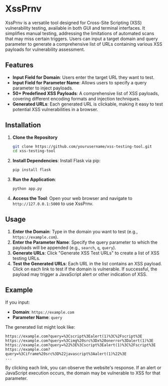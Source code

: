 # XssPrnv

XssPrnv is a versatile tool designed for Cross-Site Scripting (XSS) vulnerability testing, available in both GUI and terminal interfaces. It simplifies manual testing, addressing the limitations of automated scans that may miss certain triggers. Users can input a target domain and query parameter to generate a comprehensive list of URLs containing various XSS payloads for vulnerability assessment.
## Features

- **Input Field for Domain**: Users enter the target URL they want to test.
- **Input Field for Parameter Name**: Allows users to specify a query parameter to inject payloads.
- **50+ Predefined XSS Payloads**: A comprehensive list of XSS payloads, covering different encoding formats and injection techniques.
- **Generated URLs**: Each generated URL is clickable, making it easy to test potential XSS vulnerabilities in a browser.

## Installation

1. **Clone the Repository**
   ```bash
   git clone https://github.com/yourusername/xss-testing-tool.git
   cd xss-testing-tool
   ```
2. **Install Dependencies**: Install Flask via pip:
   ```bash
   pip install flask
   ```
3. **Run the Application**:
   ```bash
   python app.py
   ```
4. **Access the Tool**: Open your web browser and navigate to `http://127.0.0.1:5000` to use XssPrnv.

## Usage

1. **Enter the Domain**: Type in the domain you want to test (e.g., `https://example.com`).
2. **Enter the Parameter Name**: Specify the query parameter to which the payloads will be appended (e.g., `search`, `q`, `query`).
3. **Generate URLs**: Click "Generate XSS Test URLs" to create a list of XSS testing URLs.
4. **Test the Generated URLs**: Each URL in the list contains an XSS payload. Click on each link to test if the domain is vulnerable. If successful, the payload may trigger a JavaScript alert or other indication of XSS.

## Example

If you input:

- **Domain**: `https://example.com`
- **Parameter Name**: `query`

The generated list might look like:

```
https://example.com?query=%3Cscript%3Ealert(1)%3C%2Fscript%3E
https://example.com?query=%3Cimg%20src%3Dx%20onerror%3Dalert(1)%3E
https://example.com?query=%22%3E%3Cscript%3Ealert(1)%3C%2Fscript%3E
https://example.com?query=%3Ciframe%20src%3D%22javascript%3Aalert(1)%22%3E
...
```

By clicking each link, you can observe the website's response. If an alert or JavaScript execution occurs, the domain may be vulnerable to XSS for that parameter.
